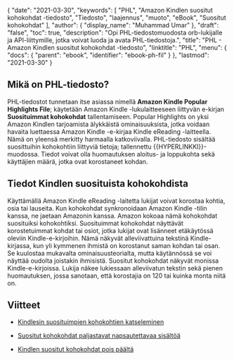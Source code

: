 {
  "date": "2021-03-30",
  "keywords": [
"PHL",
"Amazon Kindlen suositut kohokohdat -tiedosto",
"Tiedosto",
"laajennus",
"muoto",
"eBook",
"Suositut kohokohdat"
],
  "author": {
    "display_name": "Muhammad Umar"
},
  "draft": "false",
  "toc": true,
  "description": "Opi PHL-tiedostomuodosta orb-lukijalle ja API-liittymille, jotka voivat luoda ja avata PHL-tiedostoja.",
  "title": "PHL - Amazon Kindlen suositut kohokohdat -tiedosto",
  "linktitle": "PHL",
  "menu": {
    "docs": {
      "parent": "ebook",
      "identifier": "ebook-ph-fil"
}
},
  "lastmod": "2021-03-30"
}

## Mikä on PHL-tiedosto?

PHL-tiedostot tunnetaan itse asiassa nimellä **Amazon Kindle Popular Highlights File**; käytetään Amazon Kindle -lukulaitteeseen liittyvän e-kirjan **Suosituimmat kohokohdat** tallentamiseen. Popular Highlights on yksi Amazon Kindlen tarjoamista älykkäistä ominaisuuksista, jotka voidaan havaita luettaessa Amazon Kindle -e-kirjaa Kindle eReading -laitteella. Nämä on yleensä merkitty harmaalla katkoviivalla. PHL-tiedosto sisältää suosittuihin kohokohtiin liittyviä tietoja; tallennettu {{HYPERLINKKI}}-muodossa. Tiedot voivat olla huomautuksen aloitus- ja loppukohta sekä käyttäjien määrä, jotka ovat korostaneet kohdan.

## Tiedot Kindlen suosituista kohokohdista 

Käyttämällä Amazon Kindle eReading -laitetta lukijat voivat korostaa kohtia, osia tai lauseita. Kun kohokohdat synkronoidaan Amazon Kindle -tilin kanssa, ne jaetaan Amazonin kanssa. Amazon kokoaa nämä kohokohdat suosituiksi kohokohtiksi. Suosituimmat kohokohdat näyttävät korostetuimmat kohdat tai osiot, jotka lukijat ovat lisänneet etäkäytössä oleviin Kindle-e-kirjoihin. Nämä näkyvät alleviivattuina tekstinä Kindle-kirjassa, kun yli kymmenen ihmistä on korostanut saman kohdan tai osan. Se kuulostaa mukavalta ominaisuusteorialta, mutta käytännössä se voi näyttää oudolta joistakin ihmisistä. Suositut kohokohdat näkyvät monissa Kindle-e-kirjoissa. Lukija näkee lukiessaan alleviivatun tekstin sekä pienen huomautuksen, jossa sanotaan, että korostajia on 120 tai kuinka monta niitä on.

## Viitteet

* [Kindlesin suosituimpien kohokohtien katseleminen](https://en.wikipedia.org/wiki/Orb_Books)

* [Suositut kohokohdat paljastavat napsautettavaa sisältöä](https://www.searchenginepeople.com/blog/kindle-highlights.html)

* [Kindlen suositut kohokohdat pois päältä](https://www.howtogeek.com/355701/how-to-turn-off-popular-highlights-on-your-kindle)



